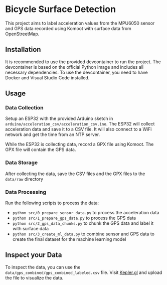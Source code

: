 # Bicycle Surface Detection

This project aims to label acceleration values from the MPU6050 sensor and GPS data recorded using Komoot with surface data from OpenStreetMap.

## Installation

It is recommended to use the provided devcontainer to run the project. The devcontainer is based on the official Python image and includes all necessary dependencies. To use the devcontainer, you need to have Docker and Visual Studio Code installed.

## Usage

### Data Collection
Setup an ESP32 with the provided Arduino sketch in `arduino/acceleration_csv/acceleration_csv.ino`. The ESP32 will collect acceleration data and save it to a CSV file. It will also connect to a WiFi network and get the time from an NTP server.

While the ESP32 is collecting data, record a GPX file using Komoot. The GPX file will contain the GPS data.

### Data Storage
After collecting the data, save the CSV files and the GPX files to the `data/raw` directory

### Data Processing
Run the following scripts to process the data:
- `python src/0_prepare_sensor_data.py` to process the acceleration data
- `python src/1_prepare_gps_data.py` to process the GPS data
- `python src/2_gps_data_chunks.py` to chunk the GPS data and label it with surface data
- `python src/3_create_ml_data.py` to combine sensor and GPS data to create the final dataset for the machine learning model

## Inspect your Data
To inspect the data, you can use the `data/gps_combined/gps_combined_labeled.csv` file. Visit [Kepler.gl](https://kepler.gl/) and upload the file to visualize the data.